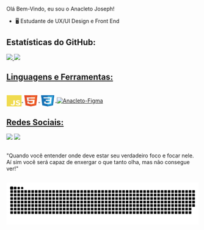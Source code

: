 Olá Bem-Vindo, eu sou o Anacleto Joseph!

- 🖥️ Estudante de UX/UI Design e Front End

## Estatísticas do GitHub:
<div>
  <a href="https://github.com/Sr-Joseph">
  <img height="180em" src="https://github-readme-stats.vercel.app/api?username=Sr-Joseph&show_icons=true&theme=maroongold&include_all_commits=true&count_private=true"/>
  <img height="180em" src="https://github-readme-stats.vercel.app/api/top-langs/?username=Sr-Joseph&layout=compact&langs_count=7&theme=maroongold"/>
</div>
	
## Linguagens e Ferramentas:
<div style="display: inline_block"><br>
  <img align="center" alt="Anacleto-Js" height="30" width="40" src="https://raw.githubusercontent.com/devicons/devicon/master/icons/javascript/javascript-plain.svg">
  <img align="center" alt="Anacleto-HTML" height="30" width="40" src="https://raw.githubusercontent.com/devicons/devicon/master/icons/html5/html5-original.svg">
  <img align="center" alt="Anacleto-CSS" height="30" width="40" src="https://raw.githubusercontent.com/devicons/devicon/master/icons/css3/css3-original.svg">
  <img align="center" alt="Anacleto-Figma" height="30" width="40" src="https://cdn.jsdelivr.net/gh/devicons/devicon/icons/figma/figma-original.svg">
</div>
	
## Redes Sociais:
<div>
   <a href = "a.srjoseph1@gmail.com"><img src="https://img.shields.io/badge/Gmail-D14836?style=for-the-badge&logo=gmail&logoColor=white" target="_blank"></a>
   <a href="https://www.linkedin.com/in/anacleto-joseph/" target="_blank"><img src="https://img.shields.io/badge/-LinkedIn-%230077B5?style=for-the-badge&logo=linkedin&logoColor=white" target="_blank"></a>
</div>
	
##
<p>"Quando você entender onde deve estar seu verdadeiro foco e focar nele.
Aí sim você será capaz de enxergar o que tanto olha, mas não consegue ver!"</p>
	
##
	
![Snake animation](https://github.com/Sr-Joseph/Sr-Joseph/blob/output/github-contribution-grid-snake.svg)	

##
